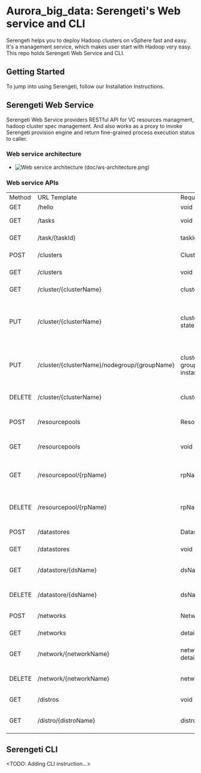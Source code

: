 # Aurora_big_data: Serengeti's Web service and CLI
Serengeti helps you to deploy Hadoop clusters on vSphere fast and easy. It's a management service, which makes user start with Hadoop very easy.
This repo holds Serengeti Web Service and CLI.

## Getting Started
To jump into using Serengeti, follow our Installation Instructions. 

## Serengeti Web Service
Serengeti Web Service providers RESTful API for VC resources managment, hadoop cluster spec management. And also works as a proxy to invoke Serengeti provision engine and return fine-grained process execution status to caller.

### Web service architecture
- ![Web service architecture (doc/ws-architecture.png)](https://github.com/llhe/readme-editer/raw/master/doc/ws-architecture.png "web service architecture")

### Web service APIs
<table>
<tr><td>Method</td><td>URL Template</td><td>Request</td><td>Response</td><td>Description</td></tr>
<tr><td>GET</td><td>/hello</td><td>void</td><td>void</td><td></td></tr>
<tr><td>GET</td><td>/tasks</td><td>void</td><td>List of TaskRead</td><td>List all tasks</td></tr>
<tr><td>GET</td><td>/task/{taskId}</td><td>taskId</td><td>TaskRead</td><td>Get task by task id</td></tr>
<tr><td>POST</td><td>/clusters</td><td>ClusterCreate</td><td>Redirect to /task/{taskId}</td><td>Create cluster</td></tr>
<tr><td>GET</td><td>/clusters</td><td>void</td><td>List of ClusterRead</td><td>List all clusters</td></tr>
<tr><td>GET</td><td>/cluster/{clusterName}</td><td>clusterName</td><td>ClusterRead</td><td>Get cluster by name</td></tr>
<tr><td>PUT</td><td>/cluster/{clusterName}</td><td>clusterName; state=start/stop/resume</td><td>Redirect to /task/{taskId}</td><td>Operate a cluster: start; stop or resume a failed creation</td></tr>
<tr><td>PUT</td><td>/cluster/{clusterName}/nodegroup/{groupName}</td><td>clusterName; groupName; instanceNum</td><td>Redirect to /task/{taskId}</td><td>Resize cluster with a new instance number</td></tr>
<tr><td>DELETE</td><td>/cluster/{clusterName}</td><td>clusterName</td><td>Redirect to /task/{taskId}</td><td>Delete a cluster by name</td></tr>
<tr><td>POST</td><td>/resourcepools</td><td>ResourcePoolAdd</td><td>void</td><td>Add a resource pool</td></tr>
<tr><td>GET</td><td>/resourcepools</td><td>void</td><td>List of ResourcePoolRead</td><td>List all resource pools</td></tr>
<tr><td>GET</td><td>/resourcepool/{rpName}</td><td>rpName</td><td>ResourcePoolRead</td><td>Get resource pool by name</td></tr>
<tr><td>DELETE</td><td>/resourcepool/{rpName}</td><td>rpName</td><td>void</td><td>Delete a resource pool by name</td></tr>
<tr><td>POST</td><td>/datastores</td><td>DatastoreAdd</td><td>void</td><td>Add a datastore</td></tr>
<tr><td>GET</td><td>/datastores</td><td>void</td><td>List of DatastoreRead</td><td>List all datastores</td></tr>
<tr><td>GET</td><td>/datastore/{dsName}</td><td>dsName</td><td>DatastoreRead</td><td>Get datastore by name</td></tr>
<tr><td>DELETE</td><td>/datastore/{dsName}</td><td>dsName</td><td>void</td><td>Delete a datastore by name</td></tr>
<tr><td>POST</td><td>/networks</td><td>NetworkAdd</td><td>void</td><td>Add a network</td></tr>
<tr><td>GET</td><td>/networks</td><td>details=true/false</td><td>List of NetworkRead</td><td>List all networks</td></tr>
<tr><td>GET</td><td>/network/{networkName}</td><td>networkName; details=true/false</td><td>NetworkRead</td><td>Get a network by name</td></tr>
<tr><td>DELETE</td><td>/network/{networkName}</td><td>networkName</td><td>void</td><td>Delete a network by name</td></tr>
<tr><td>GET</td><td>/distros</td><td>void</td><td>List of DistroRead</td><td>List all distros</td></tr>
<tr><td>GET</td><td>/distro/{distroName}</td><td>distroName</td><td>DistroRead</td><td>Get a distro by name</td></tr>
</table>

## Serengeti CLI
<TODO: Adding CLI instruction...>
